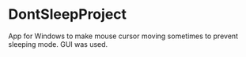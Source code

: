 # DontSleepProject
App for Windows to make mouse cursor moving sometimes to prevent sleeping mode.
GUI was used.
